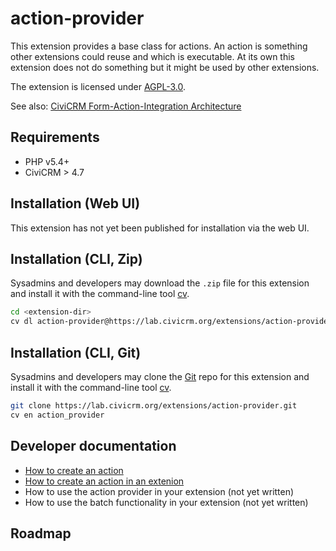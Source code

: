 # action-provider

This extension provides a base class for actions. An action is something other extensions could reuse and which is executable.
At its own this extension does not do something but it might be used by other extensions.

The extension is licensed under [AGPL-3.0](LICENSE.txt).

See also: [CiviCRM Form-Action-Integration Architecture](https://docs.google.com/presentation/d/1Zs6UQDXBXe4K3zV5xrt8HK2R5nxttw2sGslZ82hM9us/edit?usp=sharing)

## Requirements

* PHP v5.4+
* CiviCRM > 4.7

## Installation (Web UI)

This extension has not yet been published for installation via the web UI.

## Installation (CLI, Zip)

Sysadmins and developers may download the `.zip` file for this extension and
install it with the command-line tool [cv](https://github.com/civicrm/cv).

```bash
cd <extension-dir>
cv dl action-provider@https://lab.civicrm.org/extensions/action-provider/repository/master/archive.zip
```

## Installation (CLI, Git)

Sysadmins and developers may clone the [Git](https://en.wikipedia.org/wiki/Git) repo for this extension and
install it with the command-line tool [cv](https://github.com/civicrm/cv).

```bash
git clone https://lab.civicrm.org/extensions/action-provider.git
cv en action_provider
```

## Developer documentation

* [How to create an action](docs/howto_create_an_action.md)
* [How to create an action in an extenion](docs/howto_create_an_action_in_an_extension.md)
* How to use the action provider in your extension (not yet written)
* How to use the batch functionality in your extension (not yet written)


## Roadmap
